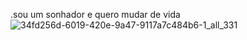 .sou um sonhador e quero mudar de vida![34fd256d-6019-420e-9a47-9117a7c484b6-1_all_331](https://github.com/user-attachments/assets/44a713f3-f55f-4186-9717-2b46c72e2fa6)
